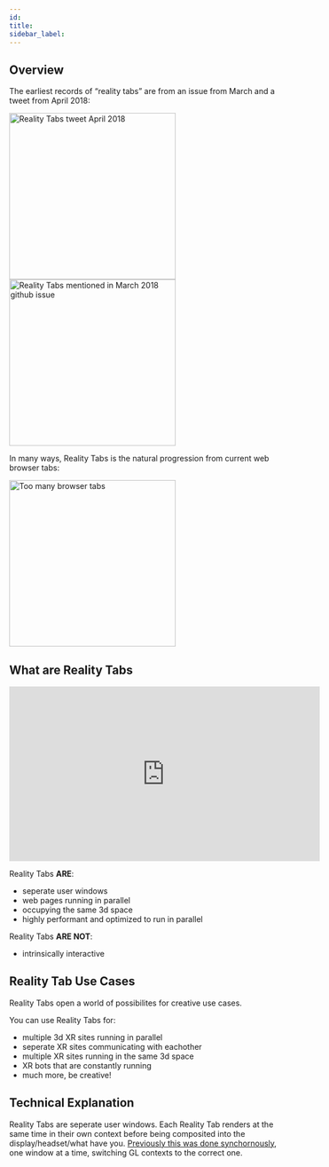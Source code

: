 ```yaml
---
id: 
title: 
sidebar_label: 
---
```


## Overview

The earliest records of “reality tabs” are from an issue from March and a tweet from April 2018: 

<a href="https://twitter.com/webmixedreality/status/991035161797058560"><img style="display: block !important" src="https://i.imgur.com/2549u5A.png" width=auto, height=300 alt="Reality Tabs tweet April 2018"/></a>
<a href="https://github.com/webmixedreality/exokit/issues/8"><img style="display: block !important" src="https://i.imgur.com/qaeyEKu.png" width=auto, height=300 alt="Reality Tabs mentioned in March 2018 github issue"/></a>

In many ways, Reality Tabs is the natural progression from current web browser tabs:

<img style="display: block !important" src="https://i.imgur.com/4FS6fC8.jpg" width=auto, height=300 alt="Too many browser tabs"/>


## What are Reality Tabs

<iframe width="560" height="315" src="https://www.youtube.com/embed/cd_DEwCDF6U" frameborder="0" allow="accelerometer; autoplay; encrypted-media; gyroscope; picture-in-picture" allowfullscreen></iframe>

Reality Tabs **ARE**:  
* seperate user windows   
* web pages running in parallel   
* occupying the same 3d space   
* highly performant and optimized to run in parallel   


Reality Tabs **ARE NOT**:  
* intrinsically interactive   


## Reality Tab Use Cases

Reality Tabs open a world of possibilites for creative use cases.

You can use Reality Tabs for:  
* multiple 3d XR sites running in parallel   
* seperate XR sites communicating with eachother  
* multiple XR sites running in the same 3d space   
* XR bots that are constantly running  
* much more, be creative!  


## Technical Explanation 

Reality Tabs are seperate user windows. Each Reality Tab renders at the same time in their own context before being composited into the display/headset/what have you. [Previously this was done synchornously](https://github.com/webmixedreality/exokit/pull/760), one window at a time, switching GL contexts to the correct one.

